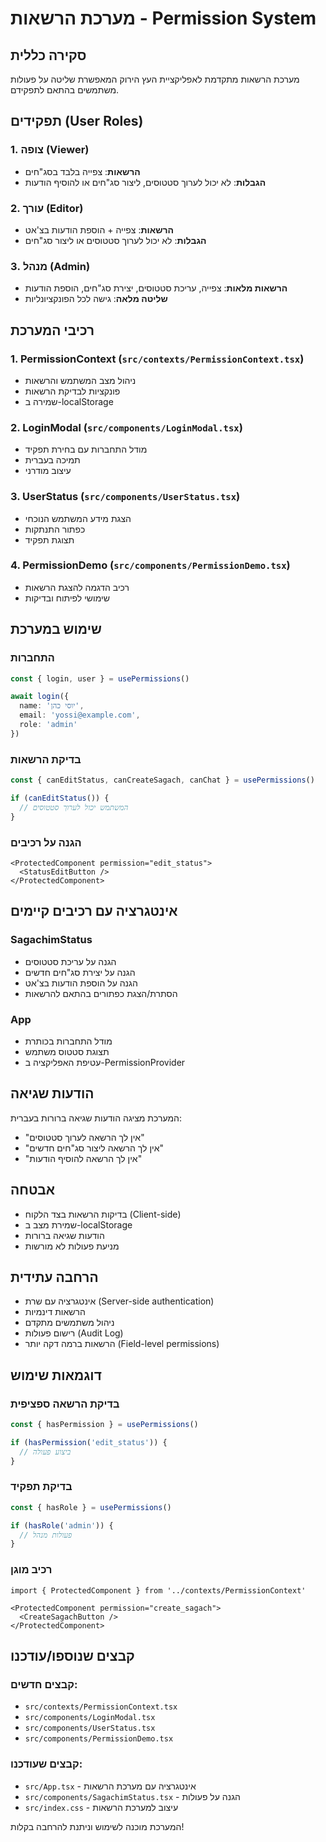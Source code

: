 # מערכת הרשאות - Permission System

## סקירה כללית

מערכת הרשאות מתקדמת לאפליקציית העץ הירוק המאפשרת שליטה על פעולות משתמשים בהתאם לתפקידם.

## תפקידים (User Roles)

### 1. צופה (Viewer)
- **הרשאות**: צפייה בלבד בסג"חים
- **הגבלות**: לא יכול לערוך סטטוסים, ליצור סג"חים או להוסיף הודעות

### 2. עורך (Editor)  
- **הרשאות**: צפייה + הוספת הודעות בצ'אט
- **הגבלות**: לא יכול לערוך סטטוסים או ליצור סג"חים

### 3. מנהל (Admin)
- **הרשאות מלאות**: צפייה, עריכת סטטוסים, יצירת סג"חים, הוספת הודעות
- **שליטה מלאה**: גישה לכל הפונקציונליות

## רכיבי המערכת

### 1. PermissionContext (`src/contexts/PermissionContext.tsx`)
- ניהול מצב המשתמש והרשאות
- פונקציות לבדיקת הרשאות
- שמירה ב-localStorage

### 2. LoginModal (`src/components/LoginModal.tsx`)
- מודל התחברות עם בחירת תפקיד
- תמיכה בעברית
- עיצוב מודרני

### 3. UserStatus (`src/components/UserStatus.tsx`)
- הצגת מידע המשתמש הנוכחי
- כפתור התנתקות
- תצוגת תפקיד

### 4. PermissionDemo (`src/components/PermissionDemo.tsx`)
- רכיב הדגמה להצגת הרשאות
- שימושי לפיתוח ובדיקות

## שימוש במערכת

### התחברות
```typescript
const { login, user } = usePermissions()

await login({
  name: 'יוסי כהן',
  email: 'yossi@example.com',
  role: 'admin'
})
```

### בדיקת הרשאות
```typescript
const { canEditStatus, canCreateSagach, canChat } = usePermissions()

if (canEditStatus()) {
  // המשתמש יכול לערוך סטטוסים
}
```

### הגנה על רכיבים
```tsx
<ProtectedComponent permission="edit_status">
  <StatusEditButton />
</ProtectedComponent>
```

## אינטגרציה עם רכיבים קיימים

### SagachimStatus
- הגנה על עריכת סטטוסים
- הגנה על יצירת סג"חים חדשים
- הגנה על הוספת הודעות בצ'אט
- הסתרת/הצגת כפתורים בהתאם להרשאות

### App
- מודל התחברות בכותרת
- תצוגת סטטוס משתמש
- עטיפת האפליקציה ב-PermissionProvider

## הודעות שגיאה

המערכת מציגה הודעות שגיאה ברורות בעברית:
- "אין לך הרשאה לערוך סטטוסים"
- "אין לך הרשאה ליצור סג"חים חדשים"
- "אין לך הרשאה להוסיף הודעות"

## אבטחה

- בדיקות הרשאות בצד הלקוח (Client-side)
- שמירת מצב ב-localStorage
- הודעות שגיאה ברורות
- מניעת פעולות לא מורשות

## הרחבה עתידית

- אינטגרציה עם שרת (Server-side authentication)
- הרשאות דינמיות
- ניהול משתמשים מתקדם
- רישום פעולות (Audit Log)
- הרשאות ברמה דקה יותר (Field-level permissions)

## דוגמאות שימוש

### בדיקת הרשאה ספציפית
```typescript
const { hasPermission } = usePermissions()

if (hasPermission('edit_status')) {
  // ביצוע פעולה
}
```

### בדיקת תפקיד
```typescript
const { hasRole } = usePermissions()

if (hasRole('admin')) {
  // פעולות מנהל
}
```

### רכיב מוגן
```tsx
import { ProtectedComponent } from '../contexts/PermissionContext'

<ProtectedComponent permission="create_sagach">
  <CreateSagachButton />
</ProtectedComponent>
```

## קבצים שנוספו/עודכנו

### קבצים חדשים:
- `src/contexts/PermissionContext.tsx`
- `src/components/LoginModal.tsx`
- `src/components/UserStatus.tsx`
- `src/components/PermissionDemo.tsx`

### קבצים שעודכנו:
- `src/App.tsx` - אינטגרציה עם מערכת הרשאות
- `src/components/SagachimStatus.tsx` - הגנה על פעולות
- `src/index.css` - עיצוב למערכת הרשאות

המערכת מוכנה לשימוש וניתנת להרחבה בקלות!



